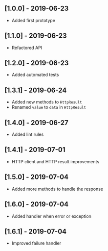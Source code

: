 ## [1.0.0] - 2019-06-23

* Added first prototype

## [1.1.0] - 2019-06-23

* Refactored API

## [1.2.0] - 2019-06-23

* Added automated tests

## [1.3.1] - 2019-06-24

* Added new methods to `HttpResult`
* Renamed `value` to `data` in `HttpResult`

## [1.4.0] - 2019-06-27

* Added lint rules

## [1.4.1] - 2019-07-01

* HTTP client and HTTP result improvements

## [1.5.0] - 2019-07-04

* Added more methods to handle the response

## [1.6.0] - 2019-07-04

* Added handler when error or exception

## [1.6.1] - 2019-07-04

* Improved failure handler